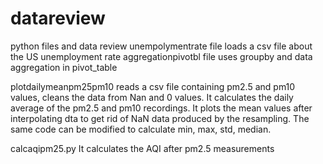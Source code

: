 # datareview
python files and data review
unempolymentrate file loads a csv file about the US unemployment rate
aggregationpivotbl file uses groupby and data aggregation in pivot_table

plotdailymeanpm25pm10 
reads a csv file containing pm2.5 and pm10 values, cleans the data from Nan and 0 values. It calculates the daily average of the 
pm2.5 and pm10 recordings. It plots the mean values after interpolating dta to get rid of NaN data produced by the resampling. The same code can be modified to calculate min, max, std, median.

calcaqipm25.py
It calculates the AQI after pm2.5 measurements
